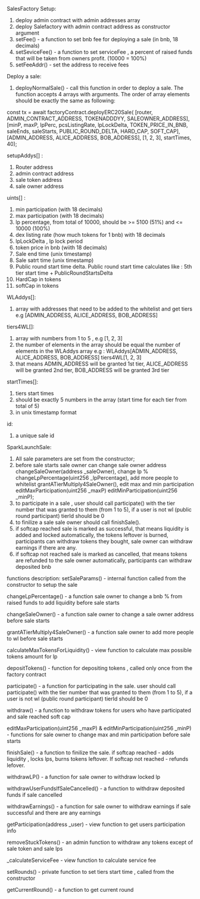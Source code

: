 SalesFactory Setup:
1. deploy admin contract with admin addresses array
2. deploy Salefactory with admin contract address as constructor argument
3. setFee() - a function to set bnb fee for deploying a sale (in bnb, 18 decimals)
4. setSeviceFee() - a function to set serviceFee , a percent of raised funds that will be taken from owners profit. (10000 = 100%)
5. setFeeAddr() - set the address to receive fees

Deploy a sale: 
1. deployNormalSale() - call this function in order to deploy a sale. The function accepts 4 arrays with arguments. The order of array elements should be exactly the same as following:

const tx = await factoryContract.deployERC20Sale(
        [router, ADMIN_CONTRACT_ADDRESS, TOKENADDDYY, SALEOWNER_ADDRESS], 
        [minP, maxP, lpPerc, pcsListingRate, lpLockDelta, TOKEN_PRICE_IN_BNB, 
         saleEnds, saleStarts, PUBLIC_ROUND_DELTA, HARD_CAP, SOFT_CAP],
        [ADMIN_ADDRESS, ALICE_ADDRESS, BOB_ADDRESS],
        [1, 2, 3],
        startTimes,
        40);

setupAddys[] : 
1. Router address
2. admin contract address    
3. sale token address
4. sale owner address

uints[] :

1. min participation (with 18 decimals)
2. max participation (with 18 decimals)
3. lp percentage, from total of 10000, should be >= 5100 (51%) and <= 10000 (100%)
4. dex listing rate (how much tokens for 1 bnb) with 18 decimals
5. lpLockDelta , lp lock period
6. token price in bnb (wiith 18 decimals)
7. Sale end time (unix timestamp)
8. Sale satrt time (unix timestamp)
9. Public round start time delta. Public round start time calculates like : 5th tier start time + PublicRoundStartsDelta
10. HardCap in tokens
11. softCap in tokens 


WLAddys[]:
1. array with addresses that need to be added to the whitelist and get tiers
e.g [ADMIN_ADDRESS, ALICE_ADDRESS, BOB_ADDRESS]

tiers4WL[]: 
1. array with numbers from 1 to 5 , e.g [1, 2, 3]
2. the number of elements in the array should be equal the number of elements in the WLAddys array
e.g :
WLAddys[ADMIN_ADDRESS, ALICE_ADDRESS, BOB_ADDRESS]
tiers4WL[1, 2, 3]
3. that means ADMIN_ADDRESS will be granted 1st tier, 
ALICE_ADDRESS will be granted 2nd tier,
BOB_ADDRESS will be granted 3rd tier

startTimes[]:
1. tiers start times
2. should be exactly 5 numbers in the array (start time for each tier from total of 5)
3. in unix timestamp format 

id:
1. a unique sale id 


SparkLaunchSale: 
1. All sale parameters are set from the constructor;
2. before sale starts sale owner can change sale owner address changeSaleOwner(address _saleOwner), change lp % changeLpPercentage(uint256 _lpPercentage), add more people to whitelist grantATierMultiply4SaleOwner(), edit max and min participation editMaxParticipation(uint256 _maxP) editMinParticipation(uint256 _minP);
3. to participate in a sale , user should call participate() with the tier number that was granted to them (from 1 to 5), if a user is not wl (public round participant) tierId should be 0 
4. to finilize a sale sale owner should call finishSale(). 
5. if softcap reached sale is marked as successful, that means liquidity is added and locked automatically, the tokens leftover is burned, participants can withdraw tokens they bought, sale owner can withdraw earnings if there are any.
6. if softcap not reached sale is marked as cancelled, that means tokens are refunded to the sale owner automatically, participants can withdraw deposited bnb 

functions description:
setSaleParams() - internal function called from the constructor to setup the sale 

changeLpPercentage() - a function sale owner to change a bnb % from raised funds to add liquidity before sale starts

changeSaleOwner() - a function sale owner to change a sale owner address before sale starts

grantATierMultiply4SaleOwner() - a function sale owner to add more people to wl before sale starts

calculateMaxTokensForLiquidity() - view function to calculate max possible tokens amount for lp

depositTokens() - function for depositing tokens , called only once from the factory contract

participate() - a function for participating in the sale. user should call participate() with the tier number that was granted to them (from 1 to 5), if a user is not wl (public round participant) tierId should be 0 

withdraw() -  a function to withdraw tokens for users who have participated and sale reached soft cap

editMaxParticipation(uint256 _maxP) & editMinParticipation(uint256 _minP) -  functions for sale owner to change max and min participation before sale starts

finishSale() - a function to finilize the sale. if softcap reached - adds liquidity , locks lps, burns tokens leftover. If softcap not reached - refunds lefover.

withdrawLP() - a function for sale owner to withdraw locked lp 

withdrawUserFundsIfSaleCancelled() - a function to withdraw deposited funds if sale cancelled

withdrawEarnings() - a function for sale owner to withdraw earnings if sale successful and there are any earnings

getParticipation(address _user) -  view function to get users participation info 

removeStuckTokens() - an admin function to withdraw any tokens except of sale token and sale lps

_calculateServiceFee -  view function to calculate service fee

setRounds() - private function to set tiers start time , called from the constructor

getCurrentRound() - a function to get current round







